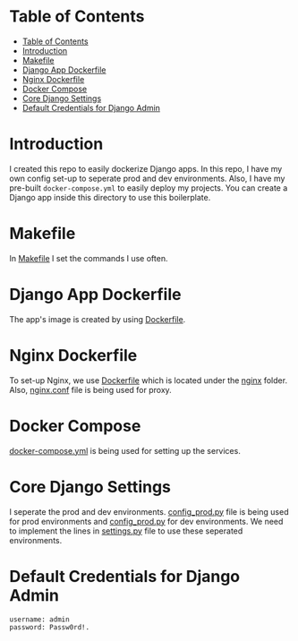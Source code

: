 # Table of Contents
- [Table of Contents](#table-of-contents)
- [Introduction](#introduction)
- [Makefile](#makefile)
- [Django App Dockerfile](#django-app-dockerfile)
- [Nginx Dockerfile](#nginx-dockerfile)
- [Docker Compose](#docker-compose)
- [Core Django Settings](#core-django-settings)
- [Default Credentials for Django Admin](#default-credentials-for-django-admin)

# Introduction

I created this repo to easily dockerize Django apps. In this repo, I have my own config set-up to seperate prod and dev environments. Also, I have my pre-built `docker-compose.yml` to easily deploy my projects. You can create a Django app inside this directory to use this boilerplate.

# Makefile

In [Makefile](./Makefile) I set the commands I use often.

# Django App Dockerfile

The app's image is created by using [Dockerfile](./Dockerfile).

# Nginx Dockerfile

To set-up Nginx, we use [Dockerfile](./nginx/Dockerfile) which is located under the [nginx](./nginx/) folder. Also, [nginx.conf](./nginx/nginx.conf) file is being used for proxy.


# Docker Compose

[docker-compose.yml](.docker-compose.yml) is being used for setting up the services.

# Core Django Settings

I seperate the prod and dev environments. [config_prod.py](./settings/config_prod.py) file is being used for prod environments and [config_prod.py](./settings/config_dev.py) for dev environments. We need to implement the lines in [settings.py](./settings/settings.py) file to use these seperated environments.

# Default Credentials for Django Admin

```
username: admin
password: Passw0rd!.
```